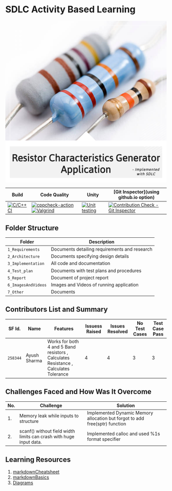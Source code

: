# SDLC Activity Based Learning
![Banner](https://github.com/Ayush1146/Mini_Project/blob/5ed0bd590429bc96242a058be7926caef50059c6/7_Other/resistor.png)

Build | Code Quality | Unity | [Git Inspector](using github.io option)
------|----------|-------|--------------
[![C/C++ CI](https://github.com/Ayush1146/Mini_Project/actions/workflows/c-build.yml/badge.svg)](https://github.com/Ayush1146/Mini_Project/actions/workflows/c-build.yml) | [![cppcheck-action](https://github.com/Ayush1146/Mini_Project/actions/workflows/cppcheck.yml/badge.svg)](https://github.com/Ayush1146/Mini_Project/actions/workflows/cppcheck.yml) [![Valgrind](https://github.com/Ayush1146/Mini_Project/actions/workflows/Valgrind.yml/badge.svg)](https://github.com/Ayush1146/Mini_Project/actions/workflows/Valgrind.yml) | [![Unit testing](https://github.com/Ayush1146/Mini_Project/actions/workflows/unit-test.yml/badge.svg)](https://github.com/Ayush1146/Mini_Project/actions/workflows/unit-test.yml) |  [![Contribution Check - Git Inspector](https://github.com/Ayush1146/Mini_Project/actions/workflows/gitinspector.yml/badge.svg)](https://github.com/Ayush1146/Mini_Project/actions/workflows/gitinspector.yml)


## Folder Structure
Folder             | Description
-------------------| -----------------------------------------
`1_Requirements`   | Documents detailing requirements and research
`2_Architecture`         | Documents specifying design details
`3_Implementation` | All code and documentation
`4_Test_plan`      | Documents with test plans and procedures
`5_Report`      | Document of project report
`6_ImagesAndVideos`      | Images and Videos of running application
`7_Other`      | Documents
## Contributors List and Summary

SF Id. |  Name   |    Features    | Issuess Raised |Issues Resolved|No Test Cases|Test Case Pass
-------|---------|----------------|----------------|---------------|-------------|--------------
`258344` | Ayush Sharma  | Works for both 4 and 5 Band resistors , Calculates Resistance , Calculates Tolerance | 4    | 4   |3 |3     
   

## Challenges Faced and How Was It Overcome
| No. | Challenge | Solution
|-----|-----------|--------
|1. | Memory leak while inputs to structure  | Implemented Dynamic Memory allocation but forgot to add free(sptr) function
|2. | scanf() without field width limits can crash with huge input data.| Implemented calloc and used %1s format specifier |




## Learning Resources
1. [markdownCheatsheet](https://github.com/adam-p/markdown-here/wiki/Markdown-Cheatsheet)
2. [markdownBasics](https://guides.github.com/features/mastering-markdown/)
3. [Diagrams](https://app.diagrams.net/)





